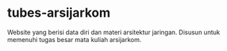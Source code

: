 # tubes-arsijarkom
Website yang berisi data diri dan materi arsitektur jaringan. Disusun untuk memenuhi tugas besar mata kuliah arsijarkom.

